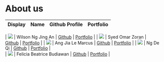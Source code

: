 # About us


| Display                                             |           Name            |                Github Profile                |              Portfolio               |
|-----------------------------------------------------|:-------------------------:|:--------------------------------------------:|:------------------------------------:|

| ![](https://via.placeholder.com/100.png?text=Photo) |     Wilson Ng Jing An     | [Github](https://github.com/wilsonngja)      |   [Portfolio](team/wilsonngja.md)    |
| ![](https://via.placeholder.com/100.png?text=Photo) |      Syed Omar Zoran      | [Github](https://github.com/zoranabc201)     |  [Portfolio](team/zoranabc201.md)    |
| ![](https://via.placeholder.com/100.png?text=Photo) |     Ang Jia Le Marcus     |    [Github](https://github.com/OVReader)     |    [Portfolio](team/ovreader.md)     | 
| ![](https://via.placeholder.com/100.png?text=Photo) |         Ng De Qi          |     [Github](https://github.com/ngdeqi)      |     [Portfolio](team/ngdeqi.md)      |  
| ![](https://via.placeholder.com/100.png?text=Photo) | Felicia Beatrice Budiawan | [Github](https://github.com/FeliciaBeatrice) | [Portfolio](team/feliciabeatrice.md) |  

